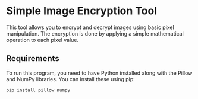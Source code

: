 # Simple Image Encryption Tool

This tool allows you to encrypt and decrypt images using basic pixel manipulation. The encryption is done by applying a simple mathematical operation to each pixel value.

## Requirements

To run this program, you need to have Python installed along with the Pillow and NumPy libraries. You can install these using pip:

```sh
pip install pillow numpy
